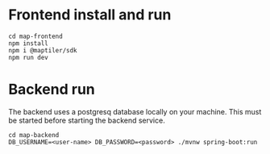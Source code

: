 # Frontend install and run
```shell
cd map-frontend
npm install
npm i @maptiler/sdk
npm run dev
```
# Backend run

The backend uses a postgresq database locally on your machine. This must be started before starting the backend service.

```shell
cd map-backend
DB_USERNAME=<user-name> DB_PASSWORD=<password> ./mvnw spring-boot:run
```
